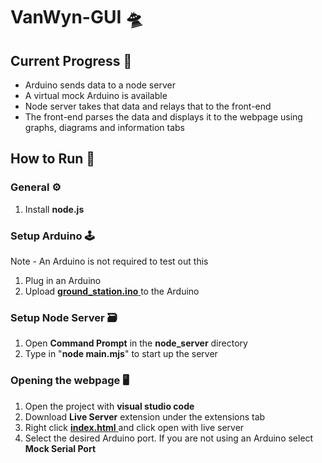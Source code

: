 # VanWyn-GUI 🛸
## Current Progress 🏁 
- Arduino sends data to a node server 
- A virtual mock Arduino is available
- Node server takes that data and relays that to the front-end
- The front-end parses the data and displays it to the webpage using graphs, diagrams and information tabs

## How to Run 🏃

### General ⚙️
   1. Install **node.js**
### Setup Arduino 🕹️
Note - An Arduino is not required to test out this
   1. Plug in an Arduino
   2. Upload [**ground_station.ino** ](others/arduino/ground_station/ground_station.ino) to the Arduino
### Setup Node Server 🗃️
   1. Open **Command Prompt** in the **node_server** directory
   2. Type in "**node main.mjs**" to start up the server
### Opening the webpage 🖥️
   1. Open the project with **visual studio code**
   2. Download **Live Server** extension under the  extensions tab
   3. Right click [**index.html** ](src/frontend/html/index.html) and click open with live server
   4. Select the desired Arduino port. If you are not using an Arduino select **Mock Serial Port**
